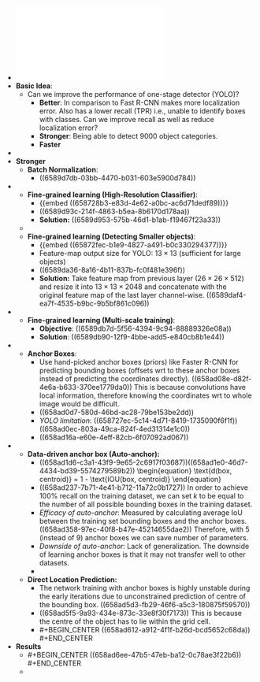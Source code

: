 - ![1612.08242.pdf](../assets/1612.08242_1703532203084_0.pdf)
- **Basic Idea**:
	- Can we improve the performance of one-stage detector (YOLO)?
		- **Better**: In comparison to Fast R-CNN makes more localization error. Also has a lower recall (TPR) i.e., unable to identify boxes with classes. Can we improve recall as well as reduce localization error?
		- **Stronger**: Being able to detect 9000 object categories.
		- **Faster**
-
- **Stronger**
	- **Batch Normalization**:
		- ((6589d7db-03bb-4470-b031-603e5900d784))
-
	- **Fine-grained learning (High-Resolution Classifier)**:
		- {{embed ((658728b3-e83d-4e62-a0bc-ac6d71dedf89))}}
		- ((6589d93c-214f-4863-b5ea-8b6170d178aa))
		- **Solution:** ((6589d953-575b-46d1-b1ab-f19467f23a33))
	-
	- **Fine-grained learning (Detecting Smaller objects)**:
		- {{embed ((65872fec-b1e9-4827-a491-b0c330294377))}}
		- Feature-map output size for YOLO: $13 \times 13$ (sufficient for large objects)
		- ((6589da36-8a16-4b11-837b-fc0f481e396f))
		- **Solution:** Take feature map from previous layer ($26 \times 26 \times 512$) and resize it into $13 \times 13 \times 2048$ and concatenate with the original feature map of the last layer channel-wise. ((6589daf4-ea7f-4535-b9bc-9b5bf861c096))
-
	- **Fine-grained learning (Multi-scale training)**:
		- **Objective**: ((6589db7d-5f56-4394-9c94-88889326e08a))
		- **Solution**: ((6589db90-12f9-4bbe-add5-e840cb8b1e44))
-
	- **Anchor Boxes**:
		- Use hand-picked anchor boxes (priors) like Faster R-CNN for predicting bounding boxes (offsets wrt to these anchor boxes instead of predicting the coordinates directly). ((658ad08e-d82f-4e6a-b633-370ee1779da0)) This is because convolutions have local information, therefore knowing the coordinates wrt to whole image would be difficult.
		- ((658ad0d7-580d-46bd-ac28-79be153be2dd))
		- *YOLO limitation*: ((658727ec-5c14-4d71-8419-1735090f6f1f))
		  ((658ad0ec-803a-49ca-824f-4ed31314e1c0))
		- ((658ad16a-e60e-4eff-82cb-6f07092ad067))
-
	- **Data-driven anchor box (Auto-anchor):**
		- ((658ad1d6-c3a1-43f9-9e65-2c6917f03687))((658ad1e0-46d7-4434-bd39-5574279589b2))
		  \begin{equation}
		  \text{d(box, centroid)} = 1 - \text{IOU(box, centroid)}
		  \end{equation}
		- ((658ad237-7b71-4e41-b712-11a72c0b1727))
		  In order to achieve 100% recall on the training dataset, we can set $k$ to be equal to the number of all possible bounding boxes in the training dataset.
		- *Efficacy of auto-anchor*: Measured by calculating average IoU between the training set bounding boxes and the anchor boxes. ((658ad358-97ec-40f8-b47e-45214655dae2)) Therefore, with 5 (instead of 9) anchor boxes we can save number of parameters.
		- *Downside of auto-anchor*: Lack of generalization. The downside of learning anchor boxes is that it may not transfer well to other datasets.
		-
	- **Direct Location Prediction:**
		- The network training with anchor boxes is highly unstable during the early iterations due to unconstrained prediction of centre of the bounding box.
		  ((658ad5d3-fb29-46f6-a5c3-180875f59570))
		- ((658ad5f5-9a93-434e-873c-33e8f30f7173)) This is because the centre of the object has to lie within the grid cell.
		- #+BEGIN_CENTER
		  ((658ad612-a912-4f1f-b26d-bcd5652c68da))
		  #+END_CENTER
- **Results**
	- #+BEGIN_CENTER
	  ((658ad6ee-47b5-47eb-ba12-0c78ae3f22b6))
	  #+END_CENTER
	-